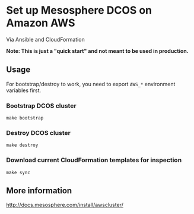 # Set up Mesosphere DCOS on Amazon AWS

Via Ansible and CloudFormation

**Note: This is just a "quick start" and not meant to be used in production.**

## Usage

For bootstrap/destroy to work, you need to export `AWS_*` environment variables
first.

### Bootstrap DCOS cluster

    make bootstrap

### Destroy DCOS cluster

    make destroy

### Download current CloudFormation templates for inspection

    make sync

## More information

http://docs.mesosphere.com/install/awscluster/
